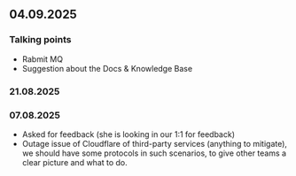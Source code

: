## 04.09.2025
### Talking points 
  - Rabmit MQ
  - Suggestion about the Docs & Knowledge Base


### 21.08.2025


### 07.08.2025
- Asked for feedback (she is looking in our 1:1 for feedback)
- Outage issue of Cloudflare of third-party services (anything to mitigate), we should have some protocols in such scenarios, to give other teams a clear picture and what to do.


